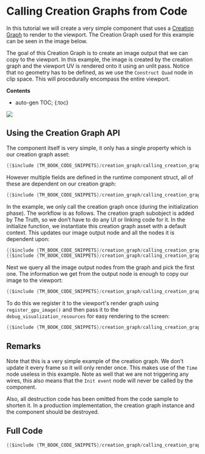 # Calling Creation Graphs from Code

In this tutorial we will create a very simple component that uses a [Creation Graph]({{the_machinery_book}}/creation_graphs/concept.html) to render to the viewport. The Creation Graph used for this example can be seen in the image below.

The goal of this Creation Graph is to create an image output that we can copy to the viewport. In this example, the image is created by the creation graph and the viewport UV is rendered onto it using an unlit pass. Notice that no geometry has to be defined, as we use the `Construct Quad` node in clip space. This will procedurally encompass the entire viewport.

**Contents**
* auto-gen TOC;
{:toc}

![](https://www.dropbox.com/s/k4y8wlwx7y8vll3/tm_tut_creation_graphs_from_code.png?dl=1)

## Using the Creation Graph API
The component itself is very simple, it only has a single property which is our creation graph asset:

```c
{{$include {TM_BOOK_CODE_SNIPPETS}/creation_graph/calling_creation_graph_from_code.c:146:147}}
```

However multiple fields are defined in the runtime component struct, all of these are dependent on our creation graph:

```c
{{$include {TM_BOOK_CODE_SNIPPETS}/creation_graph/calling_creation_graph_from_code.c:37:52}}
```

In the example, we only call the creation graph once (during the initialization phase). The workflow is as follows. 
The creation graph subobject is added by The Truth, so we don’t have to do any UI or linking code for it. 
In the initialize function, we instantiate this creation graph asset with a default context. 
This updates our image output node and all the nodes it is dependent upon:

```c
{{$include {TM_BOOK_CODE_SNIPPETS}/creation_graph/calling_creation_graph_from_code.c:69:87}}
{{$include {TM_BOOK_CODE_SNIPPETS}/creation_graph/calling_creation_graph_from_code.c:100}}
```

Next we query all the image output nodes from the graph and pick the first one. The information we get from the output node is enough to copy our image to the viewport:

```c
{{$include {TM_BOOK_CODE_SNIPPETS}/creation_graph/calling_creation_graph_from_code.c:89:99}}
```

To do this we register it to the viewport's render graph using `register_gpu_image()` and then pass it to the `debug_visualization_resources` for easy rendering to the screen:

```c
{{$include {TM_BOOK_CODE_SNIPPETS}/creation_graph/calling_creation_graph_from_code.c:109:135}}
```

## Remarks
Note that this is a very simple example of the creation graph. We don’t update it every frame so it will only render once. This makes use of the `Time` node useless in this example. Note as well that we are not triggering any wires, this also means that the `Init event` node will never be called by the component. 

Also, all destruction code has been omitted from the code sample to shorten it. In a production implementation, the creation graph instance and the component should be destroyed.

## Full Code
```c
{{$include {TM_BOOK_CODE_SNIPPETS}/creation_graph/calling_creation_graph_from_code.c}}
```

